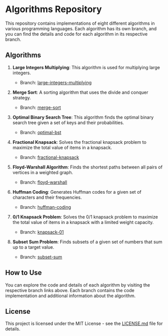 # Algorithms Repository

This repository contains implementations of eight different algorithms in various programming languages. Each algorithm has its own branch, and you can find the details and code for each algorithm in its respective branch.

## Algorithms

1. **Large Integers Multiplying**: This algorithm is used for multiplying large integers.

   - Branch: [large-integers-multiplying](https://github.com/yourusername/yourrepository/tree/large-integers-multiplying)

2. **Merge Sort**: A sorting algorithm that uses the divide and conquer strategy.

   - Branch: [merge-sort](https://github.com/yourusername/yourrepository/tree/merge-sort)

3. **Optimal Binary Search Tree**: This algorithm finds the optimal binary search tree given a set of keys and their probabilities.

   - Branch: [optimal-bst](https://github.com/yourusername/yourrepository/tree/optimal-bst)

4. **Fractional Knapsack**: Solves the fractional knapsack problem to maximize the total value of items in a knapsack.

   - Branch: [fractional-knapsack](https://github.com/yourusername/yourrepository/tree/fractional-knapsack)

5. **Floyd-Warshall Algorithm**: Finds the shortest paths between all pairs of vertices in a weighted graph.

   - Branch: [floyd-warshall](https://github.com/yourusername/yourrepository/tree/floyd-warshall)

6. **Huffman Coding**: Generates Huffman codes for a given set of characters and their frequencies.

   - Branch: [huffman-coding](https://github.com/yourusername/yourrepository/tree/huffman-coding)

7. **0/1 Knapsack Problem**: Solves the 0/1 knapsack problem to maximize the total value of items in a knapsack with a limited weight capacity.

   - Branch: [knapsack-01](https://github.com/yourusername/yourrepository/tree/knapsack-01)

8. **Subset Sum Problem**: Finds subsets of a given set of numbers that sum up to a target value.

   - Branch: [subset-sum](https://github.com/yourusername/yourrepository/tree/subset-sum)

## How to Use

You can explore the code and details of each algorithm by visiting the respective branch links above. Each branch contains the code implementation and additional information about the algorithm.

## License

This project is licensed under the MIT License - see the [LICENSE.md](LICENSE.md) file for details.
